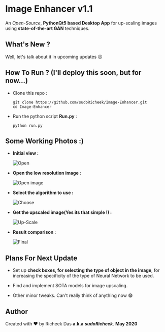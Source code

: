# Image Enhancer v1.1

An *Open-Source*, **PythonQt5 based Desktop App** for up-scaling images using **state-of-the-art GAN** techniques.

## What's New ?

Well, let's talk about it in upcoming updates :wink:

## How To Run ? (I'll deploy this soon, but for now...)

* Clone this repo :
  ```
  git clone https://github.com/sudoRicheek/Image-Enhancer.git
  cd Image-Enhancer
  ```

* Run the python script **Run.py** :
  ```
  python run.py
  ```
  
## Some Working Photos :)

* **Initial view :**

  ![Open](https://github.com/sudoRicheek/Image-Enhancer/blob/master/Readme-Images/ex1.png)
  
* **Open the low resolution image :**

  ![Open image](https://github.com/sudoRicheek/Image-Enhancer/blob/master/Readme-Images/ex2.png)
  
* **Select the algorithm to use :**

  ![Choose](https://github.com/sudoRicheek/Image-Enhancer/blob/master/Readme-Images/ex3.png)
  
* **Get the upscaled image(Yes its that simple !) :**

  ![Up-Scale](https://github.com/sudoRicheek/Image-Enhancer/blob/master/Readme-Images/ex4.png)
  
* **Result comparison :**

  ![Final](https://github.com/sudoRicheek/Image-Enhancer/blob/master/Readme-Images/ex5.PNG)
  
## Plans For Next Update

* Set up **check boxes, for selecting the type of object in the image**, for increasing the specificity of the type of Neural Network to be used.

* Find and implement SOTA models for image upscaling.

* Other minor tweaks. Can't really think of anything now :grin:
  
## Author

 Created with :heart: by Richeek Das **a.k.a** ***sudoRicheek***. **May 2020**
